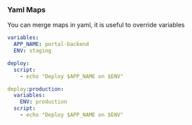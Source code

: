 ### Yaml Maps

You can merge maps in yaml, it is useful to override variables

```yaml
variables:
  APP_NAME: portal-backend
  ENV: staging

deploy:
  script: 
    - echo "Deploy $APP_NAME on $ENV"

deploy:production:
  variables:
    ENV: production
  script: 
    - echo "Deploy $APP_NAME on $ENV"
```

